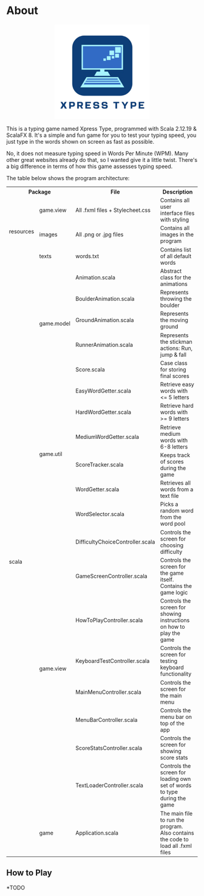 # About

<p align="center">
  <img src="assets/icon.png" width="250" alt="Xpress Type Logo">
</p>

This is a typing game named Xpress Type, programmed with Scala 2.12.19 & ScalaFX 8. It's a simple and fun game for you to test your typing speed, you just type in the words shown on screen as fast as possible.

No, it does not measure typing speed in Words Per Minute (WPM). Many other great websites already do that, so I wanted give it a little twist. There's a big difference in terms of how this game assesses typing speed.

The table below shows the program architecture:

<table>
  <tr>
    <th colspan="2">Package</th>
    <th>File</th>
    <th>Description</th>
  </tr>
  <tr>
    <td rowspan="3">resources</td>
    <td>game.view</td>
    <td>All .fxml files + Stylecheet.css</td>
    <td>Contains all user interface files with styling</td>
  </tr>
  <tr>
    <td>images</td>
    <td>All .png or .jpg files</td>
    <td>Contains all images in the program</td>
  </tr>
  <tr>
    <td>texts</td>
    <td>words.txt</td>
    <td>Contains list of all default words</td>
  </tr>
  <tr>
    <td rowspan="20">scala</td>
    <td rowspan="5">game.model</td>
    <td>Animation.scala</td>
    <td>Abstract class for the animations</td>
  </tr>
  <tr>
    <td>BoulderAnimation.scala</td>
    <td>Represents throwing the boulder</td>
  </tr>
  <tr>
    <td>GroundAnimation.scala</td>
    <td>Represents the moving ground</td>
  </tr>
  <tr>
    <td>RunnerAnimation.scala</td>
    <td>Represents the stickman actions: Run, jump & fall</td>
  </tr>
  <tr>
    <td>Score.scala</td>
    <td>Case class for storing final scores</td>
  </tr>
  <tr>
    <td rowspan="6">game.util</td>
    <td>EasyWordGetter.scala</td>
    <td>Retrieve easy words with <= 5 letters</td>
  </tr>
  <tr>
    <td>HardWordGetter.scala</td>
    <td>Retrieve hard words with >= 9 letters</td>
  </tr>
  <tr>
    <td>MediumWordGetter.scala</td>
    <td>Retrieve medium words with 6-8 letters</td>
  </tr>
  <tr>
    <td>ScoreTracker.scala</td>
    <td>Keeps track of scores during the game</td>
  </tr>
  <tr>
    <td>WordGetter.scala</td>
    <td>Retrieves all words from a text file</td>
  </tr>
  <tr>
    <td>WordSelector.scala</td>
    <td>Picks a random word from the word pool</td>
  </tr>
  <tr>
    <td rowspan="8">game.view</td>
    <td>DifficultyChoiceController.scala</td>
    <td>Controls the screen for choosing difficulty</td>
  </tr>
  <tr>
    <td>GameScreenController.scala</td>
    <td>Controls the screen for the game itself. Contains the game logic</td>
  </tr>
  <tr>
    <td>HowToPlayController.scala</td>
    <td>Controls the screen for showing instructions on how to play the game</td>
  </tr>
  <tr>
    <td>KeyboardTestController.scala</td>
    <td>Controls the screen for testing keyboard functionality</td>
  </tr>
  <tr>
    <td>MainMenuController.scala</td>
    <td>Controls the screen for the main menu</td>
  </tr>
  <tr>
    <td>MenuBarController.scala</td>
    <td>Controls the menu bar on top of the app</td>
  </tr>
  <tr>
    <td>ScoreStatsController.scala</td>
    <td>Controls the screen for showing score stats</td>
  </tr>
  <tr>
    <td>TextLoaderController.scala</td>
    <td>Controls the screen for loading own set of words to type during the game</td>
  </tr>
  <tr>
    <td>game</td>
    <td>Application.scala</td>
    <td>The main file to run the program. Also contains the code to load all .fxml files</td>
  </tr>
</table>

## How to Play

*TODO
